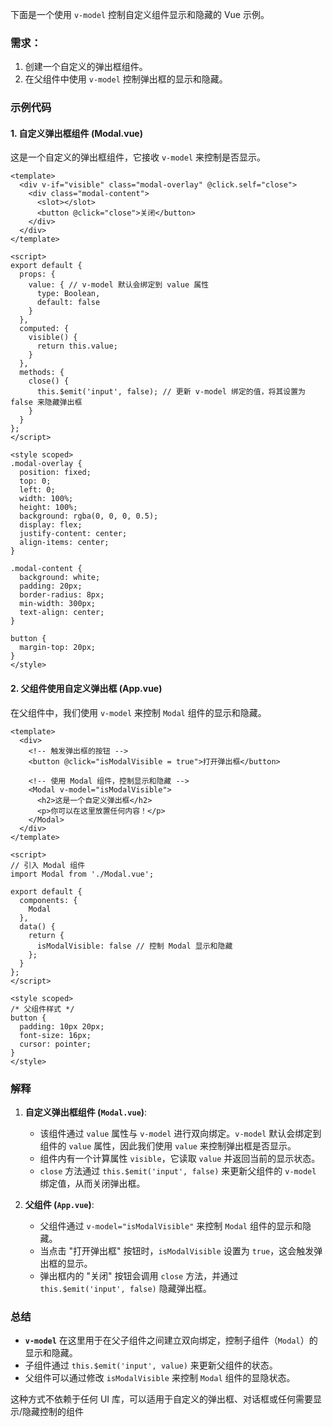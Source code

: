 下面是一个使用 `v-model` 控制自定义组件显示和隐藏的 Vue 示例。

### 需求：
1. 创建一个自定义的弹出框组件。
2. 在父组件中使用 `v-model` 控制弹出框的显示和隐藏。

### 示例代码

#### 1. 自定义弹出框组件 (Modal.vue)

这是一个自定义的弹出框组件，它接收 `v-model` 来控制是否显示。

```vue
<template>
  <div v-if="visible" class="modal-overlay" @click.self="close">
    <div class="modal-content">
      <slot></slot>
      <button @click="close">关闭</button>
    </div>
  </div>
</template>

<script>
export default {
  props: {
    value: { // v-model 默认会绑定到 value 属性
      type: Boolean,
      default: false
    }
  },
  computed: {
    visible() {
      return this.value;
    }
  },
  methods: {
    close() {
      this.$emit('input', false); // 更新 v-model 绑定的值，将其设置为 false 来隐藏弹出框
    }
  }
};
</script>

<style scoped>
.modal-overlay {
  position: fixed;
  top: 0;
  left: 0;
  width: 100%;
  height: 100%;
  background: rgba(0, 0, 0, 0.5);
  display: flex;
  justify-content: center;
  align-items: center;
}

.modal-content {
  background: white;
  padding: 20px;
  border-radius: 8px;
  min-width: 300px;
  text-align: center;
}

button {
  margin-top: 20px;
}
</style>
```

#### 2. 父组件使用自定义弹出框 (App.vue)

在父组件中，我们使用 `v-model` 来控制 `Modal` 组件的显示和隐藏。

```vue
<template>
  <div>
    <!-- 触发弹出框的按钮 -->
    <button @click="isModalVisible = true">打开弹出框</button>

    <!-- 使用 Modal 组件，控制显示和隐藏 -->
    <Modal v-model="isModalVisible">
      <h2>这是一个自定义弹出框</h2>
      <p>你可以在这里放置任何内容！</p>
    </Modal>
  </div>
</template>

<script>
// 引入 Modal 组件
import Modal from './Modal.vue';

export default {
  components: {
    Modal
  },
  data() {
    return {
      isModalVisible: false // 控制 Modal 显示和隐藏
    };
  }
};
</script>

<style scoped>
/* 父组件样式 */
button {
  padding: 10px 20px;
  font-size: 16px;
  cursor: pointer;
}
</style>
```

### 解释

1. **自定义弹出框组件 (`Modal.vue`)**:
   - 该组件通过 `value` 属性与 `v-model` 进行双向绑定。`v-model` 默认会绑定到组件的 `value` 属性，因此我们使用 `value` 来控制弹出框是否显示。
   - 组件内有一个计算属性 `visible`，它读取 `value` 并返回当前的显示状态。
   - `close` 方法通过 `this.$emit('input', false)` 来更新父组件的 `v-model` 绑定值，从而关闭弹出框。

2. **父组件 (`App.vue`)**:
   - 父组件通过 `v-model="isModalVisible"` 来控制 `Modal` 组件的显示和隐藏。
   - 当点击 "打开弹出框" 按钮时，`isModalVisible` 设置为 `true`，这会触发弹出框的显示。
   - 弹出框内的 "关闭" 按钮会调用 `close` 方法，并通过 `this.$emit('input', false)` 隐藏弹出框。

### 总结

- **`v-model`** 在这里用于在父子组件之间建立双向绑定，控制子组件（`Modal`）的显示和隐藏。
- 子组件通过 `this.$emit('input', value)` 来更新父组件的状态。
- 父组件可以通过修改 `isModalVisible` 来控制 `Modal` 组件的显隐状态。

这种方式不依赖于任何 UI 库，可以适用于自定义的弹出框、对话框或任何需要显示/隐藏控制的组件